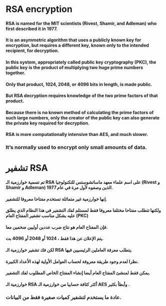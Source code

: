 # RSA encryption
#### RSA is named for the MIT scientists (Rivest, Shamir, and Adleman) who first described it in 1977.
#### It is an asymmetric algorithm that uses a publicly known key for encryption, but requires a different key, known only to the intended recipient, for decryption.
#### In this system, appropriately called public key cryptography (PKC), the public key is the product of multiplying two huge prime numbers together.
#### Only that product, 1024, 2048, or 4096 bits in length, is made public.
#### But RSA decryption requires knowledge of the two prime factors of that product.
#### Because there is no known method of calculating the prime factors of such large numbers, only the creator of the public key can also generate the private key required for decryption.
#### RSA is more computationally intensive than AES, and much slower.
### It’s normally used to encrypt only small amounts of data.

# تشفير RSA

#### تم تسمية خوارزمية الـ RSA على اسم علماء معهد ماساتشوستس للتكنولوجيا (Rivest و Shamir و Adleman) الذين وصفوه لأول مرة في عام 1977.
#### إنها خوارزمية غير متماثلة تستخدم مفتاحا معروفا للتشفير.
#### ولكنها تتطلب مفتاحا مختلفا معروفا فقط لمستلم لفك التشفير في هذا النظام الذي يطلق عليه بشكل مناسب تشفير المفتاح العام (PKC)
#### فإن المفتاح العام هو نتاج ضرب عددين أوليين ضخمين معا.
#### يتم الإعلان عن هذا فقط ، 1024 أو 2048 أو 4096 بت.
#### لكن فك تشفير خوارزمية الـ RSA يتطلب معرفة العاملين الرئيسيين فيها.
#### نظرا لعدم وجود طريقة معروفة لحساب العوامل الأولية لهذه الأعداد الكبيرة.
#### يمكن فقط لمنشئ المفتاح العام أيضا إنشاء المفتاح الخاص المطلوب لفك التشفير.

#### خوارزمية الـ RSA أكثر كثافة حسابيا من خوارزمية الـ AES وأبطأ بكثير .
### عادة ما يستخدم لتشفير كميات صغيرة فقط من البيانات.
